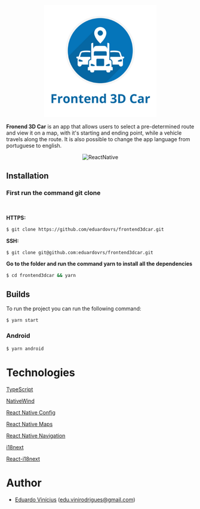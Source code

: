 <p align="center">
  <a rel="noopener" target="_blank"><img width="300" src="./src/assets/logo.png" alt="Frontend 3D Car"></a>
</p>

**Fronend 3D Car** is an app that allows users to select a pre-determined route and view it on a map, with it's starting and ending point, while a vehicle travels along the route. It is also possible to change the app language from portuguese to english.

<div align="center">

![ReactNative](https://img.shields.io/badge/react_native-%2320232a.svg?style=for-the-badge&logo=react&logoColor=%2361DAFB)

</div>

## **Installation**

### First run the command git clone

<br>

**HTTPS:**

```sh
$ git clone https://github.com/eduardovrs/frontend3dcar.git
```

**SSH:**

```sh
$ git clone git@github.com:eduardovrs/frontend3dcar.git
```

**Go to the folder and run the command yarn to install all the dependencies**

```sh
$ cd frontend3dcar && yarn
```

## **Builds**

To run the project you can run the following command:

```sh
$ yarn start
```

### **Android**

```sh
$ yarn android
```

# **Technologies**

[TypeScript](https://www.typescriptlang.org/docs/)

[NativeWind](https://www.nativewind.dev/)

[React Native Config](https://github.com/lugg/react-native-config)

[React Native Maps](https://github.com/react-native-maps/react-native-maps)

[React Native Navigation](https://reactnavigation.org/docs/getting-started/)

[i18next](https://www.i18next.com/)

[React-i18next](https://github.com/i18next/react-i18next)

# Author

- [Eduardo Vinícius](https://github.com/eduardovrs) (edu.vinirodrigues@gmail.com)
